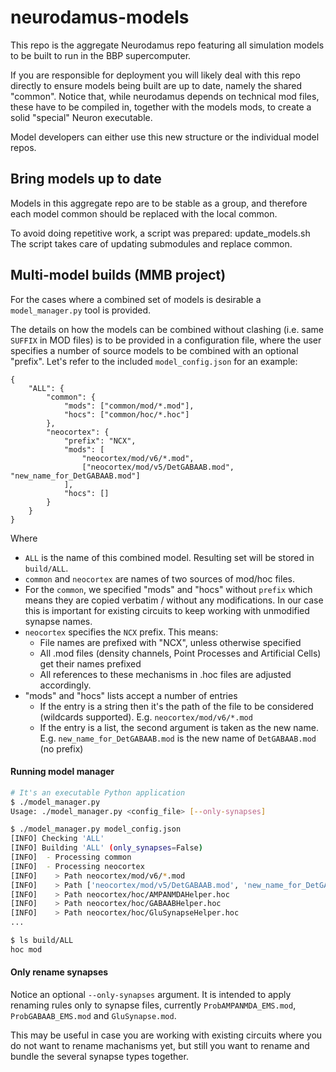 # neurodamus-models

This repo is the aggregate Neurodamus repo featuring all simulation models to be built
to run in the BBP supercomputer.

If you are responsible for deployment you will likely deal with this repo directly
to ensure models being built are up to date, namely the shared "common".
Notice that, while neurodamus depends on technical mod files, these have
to be compiled in, together with the models mods, to create a solid "special" Neuron
executable.

Model developers can either use this new structure or the individual model repos.


## Bring models up to date

Models in this aggregate repo are to be stable as a group, and therefore each model
common should be replaced with the local common.

To avoid doing repetitive work, a script was prepared: update_models.sh
The script takes care of updating submodules and replace common.


## Multi-model builds (MMB project)

For the cases where a combined set of models is desirable a `model_manager.py` tool is provided.

The details on how the models can be combined without clashing (i.e. same `SUFFIX` in MOD files) is to be provided in a configuration
file, where the user specifies a number of source models to be combined with an optional "prefix". Let's refer to the included `model_config.json` for an example:
```
{
    "ALL": {
        "common": {
            "mods": ["common/mod/*.mod"],
            "hocs": ["common/hoc/*.hoc"]
        },
        "neocortex": {
            "prefix": "NCX",
            "mods": [
                "neocortex/mod/v6/*.mod",
                ["neocortex/mod/v5/DetGABAAB.mod", "new_name_for_DetGABAAB.mod"]
            ],
            "hocs": []
        }
    }
}
```

Where
 - `ALL` is the name of this combined model. Resulting set will be stored in `build/ALL`.
 - `common` and `neocortex` are names of two sources of mod/hoc files.
 - For the `common`, we specified "mods" and "hocs" without `prefix` which means they are copied verbatim / without any modifications.
   In our case this is important for existing circuits to keep working with unmodified synapse names.
 - `neocortex` specifies the `NCX` prefix. This means:
    - File names are prefixed with "NCX", unless otherwise specified
    - All .mod files (density channels, Point Processes and Artificial Cells) get their names prefixed
    - All references to these mechanisms in .hoc files are adjusted accordingly.
 - "mods" and "hocs" lists accept a number of entries
    - If the entry is a string then it's the path of the file to be considered (wildcards supported). E.g. `neocortex/mod/v6/*.mod`
    - If the entry is a list, the second argument is taken as the new name.
      E.g. `new_name_for_DetGABAAB.mod` is the new name of `DetGABAAB.mod` (no prefix)

#### Running model manager

```sh
# It's an executable Python application
$ ./model_manager.py
Usage: ./model_manager.py <config_file> [--only-synapses]

$ ./model_manager.py model_config.json
[INFO] Checking 'ALL'
[INFO] Building 'ALL' (only_synapses=False)
[INFO]  - Processing common
[INFO]  - Processing neocortex
[INFO]    > Path neocortex/mod/v6/*.mod
[INFO]    > Path ['neocortex/mod/v5/DetGABAAB.mod', 'new_name_for_DetGABAAB.mod']
[INFO]    > Path neocortex/hoc/AMPANMDAHelper.hoc
[INFO]    > Path neocortex/hoc/GABAABHelper.hoc
[INFO]    > Path neocortex/hoc/GluSynapseHelper.hoc
...

$ ls build/ALL
hoc mod

```

#### Only rename synapses
Notice an optional `--only-synapses` argument. It is intended to apply renaming rules only to synapse files, currently `ProbAMPANMDA_EMS.mod`, `ProbGABAAB_EMS.mod` and `GluSynapse.mod`.

This may be useful in case you are working with existing circuits where you do not want to rename machanisms yet, but still you want to rename and bundle the several synapse types together.
